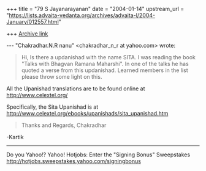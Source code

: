 +++
title = "79 S Jayanarayanan"
date = "2004-01-14"
upstream_url = "https://lists.advaita-vedanta.org/archives/advaita-l/2004-January/012557.html"

+++
[Archive link](https://lists.advaita-vedanta.org/archives/advaita-l/2004-January/012557.html)

--- "Chakradhar.N.R nanu" <chakradhar_n_r at yahoo.com> wrote:
> Hi,
>   Is there a updanishad with the name SITA. I was
> reading the book "Talks with Bhagvan Ramana Maharshi".
> In one of the talks he has quoted a verse from this
> updanishad. Learned members in the list please throw
> some light on this.
> 

All the Upanishad translations are to be found online at
http://www.celextel.org/

Specifically, the Sita Upanishad is at
http://www.celextel.org/ebooks/upanishads/sita_upanishad.htm

> Thanks and Regards,
> Chakradhar
> 

-Kartik

__________________________________
Do you Yahoo!?
Yahoo! Hotjobs: Enter the "Signing Bonus" Sweepstakes
http://hotjobs.sweepstakes.yahoo.com/signingbonus

